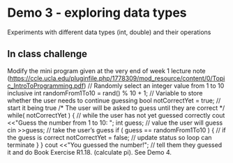 # Demo 3 - exploring data types

Experiments with different data types (int, double) and their operations

## In class challenge
Modify the mini program given at the very end of week 1 lecture note
(https://ccle.ucla.edu/pluginfile.php/1778309/mod_resource/content/0/Topic_IntroToProgramming.pdf)
// Randomly select an integer value from 1 to 10 inclusive
int randomFrom1To10 = rand() % 10 + 1;
// Variable to store whether the user needs to continue guessing
bool notCorrectYet = true; // start it being true
/* The user will be asked to guess until they are correct */
while( notCorrectYet ) { // while the user has not yet guessed correctly
cout <<"Guess the number from 1 to 10: ";
int guess; // value the user will guess
cin >>guess; // take the user’s guess
if ( guess == randomFrom1To10 ) { // if the guess is correct
notCorrectYet = false; // update status so loop can terminate
}
}
cout <<"You guessed the number!"; // tell them they guessed it
and do Book Exercise R1.18. (calculate pi). See Demo 4.